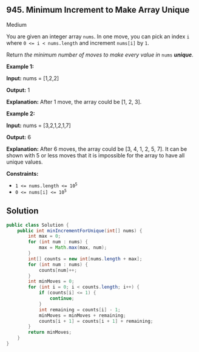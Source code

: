 ## 945\. Minimum Increment to Make Array Unique

Medium

You are given an integer array `nums`. In one move, you can pick an index `i` where `0 <= i < nums.length` and increment `nums[i]` by `1`.

Return _the minimum number of moves to make every value in_ `nums` _**unique**_.

**Example 1:**

**Input:** nums = [1,2,2]

**Output:** 1

**Explanation:** After 1 move, the array could be [1, 2, 3].

**Example 2:**

**Input:** nums = [3,2,1,2,1,7]

**Output:** 6

**Explanation:** After 6 moves, the array could be [3, 4, 1, 2, 5, 7]. It can be shown with 5 or less moves that it is impossible for the array to have all unique values.

**Constraints:**

*   <code>1 <= nums.length <= 10<sup>5</sup></code>
*   <code>0 <= nums[i] <= 10<sup>5</sup></code>

## Solution

```java
public class Solution {
    public int minIncrementForUnique(int[] nums) {
        int max = 0;
        for (int num : nums) {
            max = Math.max(max, num);
        }
        int[] counts = new int[nums.length + max];
        for (int num : nums) {
            counts[num]++;
        }
        int minMoves = 0;
        for (int i = 0; i < counts.length; i++) {
            if (counts[i] <= 1) {
                continue;
            }
            int remaining = counts[i] - 1;
            minMoves = minMoves + remaining;
            counts[i + 1] = counts[i + 1] + remaining;
        }
        return minMoves;
    }
}
```